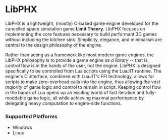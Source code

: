# LibPHX

LibPHX is a lightweight, (mostly) C-based game engine developed for the cancelled space simulation game **Limit Theory**. LibPHX focuses on implementing the core features necessary to build performant 3D games without including the kitchen sink. Simplicity, elegance, and minimalism are central to the design philosophy of the engine.

Rather than acting as a framework like most modern game engines, the LibPHX philosophy is to provide a game engine *as a library* -- that is, control flow is in the hands of the user, not the engine. LibPHX is designed specifically to be controlled from Lua scripts using the LuaJIT runtime. The engine's C interface, combined with LuaJIT's FFI technology, allows for scripts to make zero-overhead calls into the engine, thus allowing *the vast majority* of game logic and control to remain in script. Keeping control flow in the hands of Lua opens up an exciting world of fast iteration and fully-moddable game logic, all while achieving maximal performance by delegating heavy computation to engine-side functions.

### Supported Platforms
  - Windows
  - Linux
